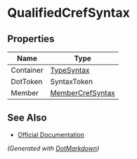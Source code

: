 # QualifiedCrefSyntax

## Properties

| Name      | Type                                    |
| --------- | --------------------------------------- |
| Container | [TypeSyntax](TypeSyntax.md)             |
| DotToken  | SyntaxToken                             |
| Member    | [MemberCrefSyntax](MemberCrefSyntax.md) |

## See Also

* [Official Documentation](https://docs.microsoft.com/en-us/dotnet/api/microsoft.codeanalysis.csharp.syntax.qualifiedcrefsyntax)


*\(Generated with [DotMarkdown](http://github.com/JosefPihrt/DotMarkdown)\)*